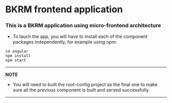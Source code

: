 
# BKRM frontend application

### This is a BKRM application using micro-frontend architecture

- To lauch the app, you will have to install each of the component packages independently, for example using npm:

``` terminal
cd angular
npm install
npm start
```

---
**NOTE**

- You will need to built the root-config project as the final one to make sure all the previous component is built and served successfully.

---
